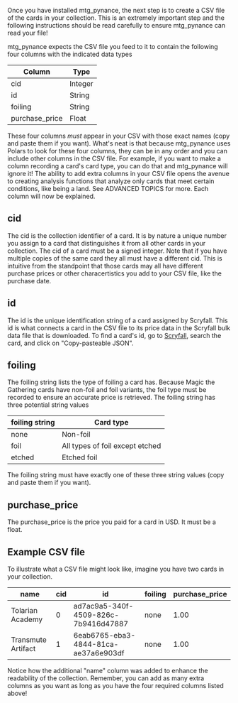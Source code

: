 Once you have installed mtg_pynance, the next step is to create a CSV file of the cards in your collection. This is an extremely important step and the following instructions should be read carefully to ensure mtg_pynance can read your file!

mtg_pynance expects the CSV file you feed to it to contain the following four columns with the indicated data types

| **Column**     | **Type** |
|----------------|----------|
| cid            | Integer  |
| id             | String   |
| foiling        | String   |
| purchase_price | Float    |

These four columns *must* appear in your CSV with those exact names (copy and paste them if you want). What's neat is that because mtg_pynance uses Polars to look for these four columns, they can be in any order and you can include other columns in the CSV file. For example, if you want to make a column recording a card's card type, you can do that and mtg_pynance will ignore it! The ability to add extra columns in your CSV file opens the avenue to creating analysis functions that analyze only cards that meet certain conditions, like being a land. See ADVANCED TOPICS for more. Each column will now be explained.

## cid

The cid is the collection identifier of a card. It is by nature a unique number you assign to a card that distinguishes it from all other cards in your collection. The cid of a card must be a signed integer. Note that if you have multiple copies of the same card they all must have a different cid. This is intuitive from the standpoint that those cards may all have different purchase prices or other characertistics you add to your CSV file, like the purchase date.

## id

The id is the unique identification string of a card assigned by Scryfall. This id is what connects a card in the CSV file to its price data in the Scryfall bulk data file that is downloaded. To find a card's id, go to [Scryfall](https://scryfall.com/), search the card, and click on "Copy-pasteable JSON".

## foiling

The foiling string lists the type of foiling a card has. Because Magic the Gathering cards have non-foil and foil variants, the foil type must be recorded to ensure an accurate price is retrieved. The foiling string has three potential string values

| **foiling string** | **Card type**                   |
|--------------------|---------------------------------|
| none               | Non-foil                        |
| foil               | All types of foil except etched |
| etched             | Etched foil                     |

The foiling string must have exactly one of these three string values (copy and paste them if you want).

## purchase_price

The purchase_price is the price you paid for a card in USD. It must be a float.

## Example CSV file

To illustrate what a CSV file might look like, imagine you have two cards in your collection.

| **name**           | **cid** | **id**                               | **foiling** | **purchase_price** |
|--------------------|---------|--------------------------------------|-------------|--------------------|
| Tolarian Academy   | 0       | ad7ac9a5-340f-4509-826c-7b9416d47887 | none        | 1.00               |
| Transmute Artifact | 1       | 6eab6765-eba3-4844-81ca-ae37a6e903df | none        | 1.00               |

Notice how the additional "name" column was added to enhance the readability of the collection. Remember, you can add as many extra columns as you want as long as you have the four required columns listed above!